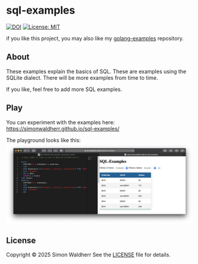 # sql-examples

[![DOI](https://zenodo.org/badge/18476308.svg)](https://zenodo.org/badge/latestdoi/18476308) 
[![License: MIT](https://img.shields.io/badge/License-MIT-green.svg)](https://opensource.org/licenses/MIT)  

if you like this project, you may also like my [golang-examples](https://github.com/SimonWaldherr/golang-examples) repository.

## About

These examples explain the basics of SQL. 
These are examples using the SQLite dialect.
There will be more examples from time to time. 

If you like, feel free to add more SQL examples. 

## Play

You can experiment with the examples here: <https://simonwaldherr.github.io/sql-examples/>

The playground looks like this:  
[![Foo](https://raw.githubusercontent.com/SimonWaldherr/sql-examples/gh-pages/sql-examples.png)](https://simonwaldherr.github.io/sql-examples/)

## License

Copyright © 2025 Simon Waldherr
See the [LICENSE](https://github.com/SimonWaldherr/sql-examples/blob/master/LICENSE) file for details.
